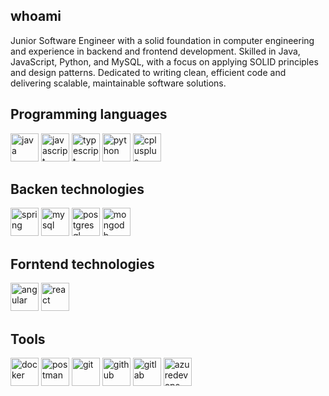 ## whoami
<!--<img align="right" height="100"
src="https://media3.giphy.com/media/v1.Y2lkPTc5MGI3NjExdzlyeDQ4NjRsdXg3ZDJ2NHNsaDZoMW9jN25lM3RodnVkYW9nNjVwdiZlcD12MV9pbnRlcm5hbF9naWZfYnlfaWQmY3Q9Zw/QC7UQbxq89MnL9r6AN/giphy.gif" />-->
Junior Software Engineer with a solid foundation in computer engineering and experience in backend and frontend development. Skilled in Java, JavaScript, Python, and MySQL, with a focus on applying SOLID principles and design patterns. Dedicated to writing clean, efficient code and delivering scalable, maintainable software solutions.

## Programming languages
<p align="left">
  <img src="https://cdn.jsdelivr.net/gh/devicons/devicon@latest/icons/java/java-original.svg" alt="java" width="45" height="45" />
  <img src="https://cdn.jsdelivr.net/gh/devicons/devicon@latest/icons/javascript/javascript-original.svg" alt="javascript" width="45" height="45" />
  <img src="https://cdn.jsdelivr.net/gh/devicons/devicon@latest/icons/typescript/typescript-original.svg" alt="typescript" width="45" height="45" />
  <img src="https://cdn.jsdelivr.net/gh/devicons/devicon@latest/icons/python/python-original.svg" alt="python" width="45" height="45" />
  <img src="https://cdn.jsdelivr.net/gh/devicons/devicon@latest/icons/cplusplus/cplusplus-original.svg" alt="cplusplus" width="45" height="45" />

</p>


## Backen technologies
<p align="left">
  <img src="https://cdn.jsdelivr.net/gh/devicons/devicon@latest/icons/spring/spring-original.svg" alt="spring" width="45" height="45" />
  <img src="https://cdn.jsdelivr.net/gh/devicons/devicon@latest/icons/mysql/mysql-original.svg" alt="mysql" width="45" height="45" />
  <img src="https://cdn.jsdelivr.net/gh/devicons/devicon@latest/icons/postgresql/postgresql-original.svg" alt="postgresql" width="45" height="45" />
  <img src="https://cdn.jsdelivr.net/gh/devicons/devicon@latest/icons/mongodb/mongodb-original.svg" alt="mongodb" width="45" height="45" />
</p>

## Forntend technologies
<p align="left">
  <img src="https://cdn.jsdelivr.net/gh/devicons/devicon@latest/icons/angular/angular-original.svg" alt="angular" width="45" height="45" />
  <img src="https://cdn.jsdelivr.net/gh/devicons/devicon@latest/icons/react/react-original.svg" alt="react" width="45" height="45" />  
</p>

## Tools
<p align="left">
  <img src="https://cdn.jsdelivr.net/gh/devicons/devicon@latest/icons/docker/docker-original.svg" alt="docker" width="45" height="45" />
  <img src="https://cdn.jsdelivr.net/gh/devicons/devicon@latest/icons/postman/postman-original.svg" alt="postman" width="45" height="45" />
  <img src="https://cdn.jsdelivr.net/gh/devicons/devicon@latest/icons/git/git-original.svg" alt="git" width="45" height="45" />
  <img src="https://cdn.jsdelivr.net/gh/devicons/devicon@latest/icons/github/github-original.svg" alt="github" width="45" height="45" />
  <img src="https://cdn.jsdelivr.net/gh/devicons/devicon@latest/icons/gitlab/gitlab-original.svg" alt="gitlab" width="45" height="45" />
  <img src="https://cdn.jsdelivr.net/gh/devicons/devicon@latest/icons/azuredevops/azuredevops-original.svg" alt="azuredevops" width="45" height="45" />
</p>



<!--
**ahmdmnsour/ahmdmnsour** is a ✨ _special_ ✨ repository because its `README.md` (this file) appears on your GitHub profile.

Here are some ideas to get you started:

- 🔭 I’m currently working on ...
- 🌱 I’m currently learning ...
- 👯 I’m looking to collaborate on ...
- 🤔 I’m looking for help with ...
- 💬 Ask me about ...
- 📫 How to reach me: ...
- 😄 Pronouns: ...
- ⚡ Fun fact: ...
-->
